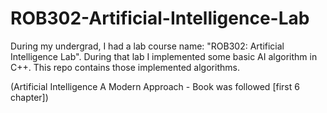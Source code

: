 # ROB302-Artificial-Intelligence-Lab
During my undergrad, I had a lab course name: "ROB302: Artificial Intelligence Lab". During that lab I implemented some basic AI algorithm in C++. This repo contains those implemented algorithms.

(Artificial Intelligence A Modern Approach - Book was followed [first 6 chapter])
